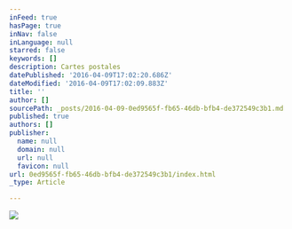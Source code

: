 ```yaml
---
inFeed: true
hasPage: true
inNav: false
inLanguage: null
starred: false
keywords: []
description: Cartes postales
datePublished: '2016-04-09T17:02:20.686Z'
dateModified: '2016-04-09T17:02:09.883Z'
title: ''
author: []
sourcePath: _posts/2016-04-09-0ed9565f-fb65-46db-bfb4-de372549c3b1.md
published: true
authors: []
publisher:
  name: null
  domain: null
  url: null
  favicon: null
url: 0ed9565f-fb65-46db-bfb4-de372549c3b1/index.html
_type: Article

---
```

![](https://the-grid-user-content.s3-us-west-2.amazonaws.com/b18385f7-a0c0-4e5b-9329-54ec4ce58c41.jpg)